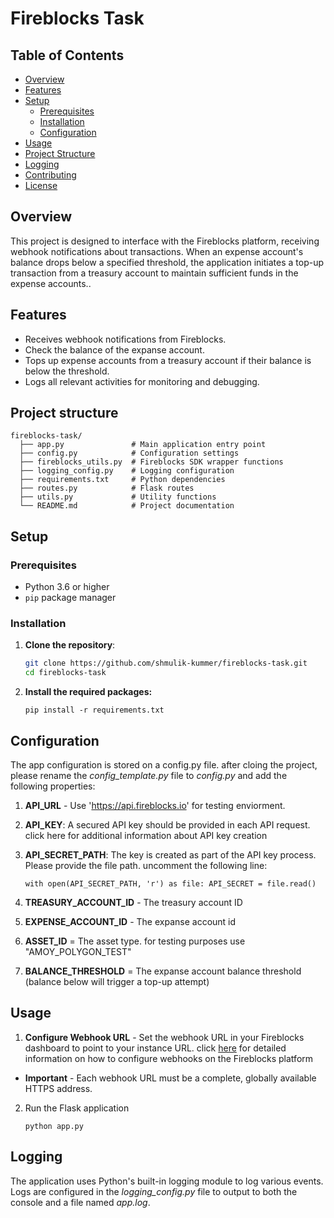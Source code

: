 # Fireblocks Task

## Table of Contents

- [Overview](#overview)
- [Features](#features)
- [Setup](#setup)
  - [Prerequisites](#prerequisites)
  - [Installation](#installation)
  - [Configuration](#configuration)
- [Usage](#usage)
- [Project Structure](#project-structure)
- [Logging](#logging)
- [Contributing](#contributing)
- [License](#license)

## Overview

This project is designed to interface with the Fireblocks platform, receiving webhook notifications about transactions. When an expense account's balance drops below a specified threshold, the application initiates a top-up transaction from a treasury account to maintain sufficient funds in the expense accounts..

## Features

- Receives webhook notifications from Fireblocks.
- Check the balance of the expanse account.
- Tops up expense accounts from a treasury account if their balance is below the threshold.
- Logs all relevant activities for monitoring and debugging.

## Project structure

```
fireblocks-task/
  ├── app.py               # Main application entry point
  ├── config.py            # Configuration settings
  ├── fireblocks_utils.py  # Fireblocks SDK wrapper functions
  ├── logging_config.py    # Logging configuration
  ├── requirements.txt     # Python dependencies
  ├── routes.py            # Flask routes
  ├── utils.py             # Utility functions
  └── README.md            # Project documentation
  ```


## Setup

### Prerequisites

- Python 3.6 or higher
- `pip` package manager

### Installation

1. **Clone the repository**:

   ```sh
   git clone https://github.com/shmulik-kummer/fireblocks-task.git
   cd fireblocks-task

2. **Install the required packages:**

    `pip install -r requirements.txt`

## Configuration

The app configuration is stored on a config.py file. after cloing the project, please rename the _config_template.py_ file to _config.py_ and add the following properties:

1. **API_URL** - Use 'https://api.fireblocks.io' for testing enviorment.
2. **API_KEY**: A secured API key should be provided in each API request. click here for additional information about API key creation
3. **API_SECRET_PATH**: The key is created as part of the API key process. Please provide the file path. uncomment the following line:

     `with open(API_SECRET_PATH, 'r') as file:
       API_SECRET = file.read()`

4. **TREASURY_ACCOUNT_ID** - The treasury account ID
5. **EXPENSE_ACCOUNT_ID** - The expanse account id
6. **ASSET_ID** = The asset type. for testing purposes use "AMOY_POLYGON_TEST"
7. **BALANCE_THRESHOLD** = The expanse account balance threshold (balance below will trigger a top-up attempt)

## Usage
1. **Configure Webhook URL** - Set the webhook URL in your Fireblocks dashboard to point to your instance URL. click [here](https://developers.fireblocks.com/docs/webhooks-notifications#configuring-webhook-urls) for detailed information on how to configure webhooks on the Fireblocks platform

* **Important** - Each webhook URL must be a complete, globally available HTTPS address.

2. Run the Flask application
   
    `python app.py`


## Logging
The application uses Python's built-in logging module to log various events. Logs are configured in the _logging_config.py_ file to output to both the console and a file named _app.log_.

